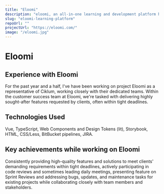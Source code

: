 ```yaml
---
title: "Eloomi"
description: "eloomi, an all-in-one learning and development platform helping organizations around the world to deliver impactful training, develop people, and drive business success. "
slug: "eloomi-learning-platform"
repoUrl: ""
projectUrl: "https://eloomi.com/"
image: "/eloomi.jpg"
---
```


# Eloomi

## Experience with Eloomi

For the past year and a half, I've have been working on project Eloomi as a representative of Ciklum, working closely with their dedicated teams. Within the customer success team at Eloomi, we're tasked with delivering highly sought-after features requested by clients, often within tight deadlines.

## Technologies Used

Vue, TypeScript, Web Components and Design Tokens (lit), Storybook, HTML, CSS/Less, BitBucket pipelines, JIRA.

## Key achievements while working on Eloomi

Consistently providing high-quality features and solutions to meet clients' demanding requirements within tight deadlines, actively participating in code reviews and sometimes leading daily meetings, presenting feature on Sprint Reviews and addressing bugs, updates, and maintenance tasks for existing projects while collaborating closely with team members and stakeholders.
